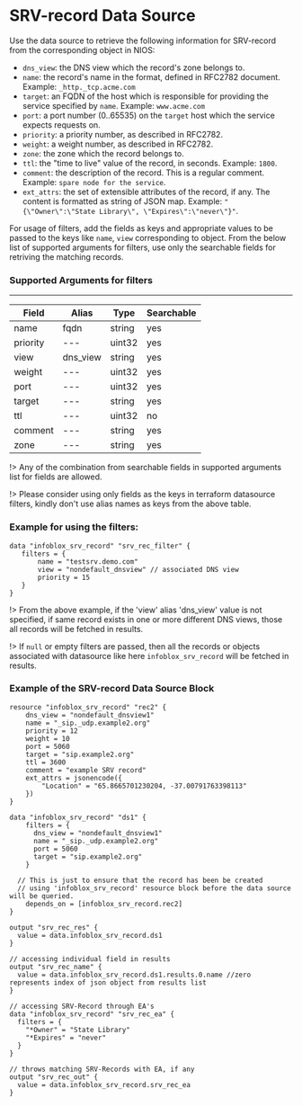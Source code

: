 # SRV-record Data Source

Use the data source to retrieve the following information for SRV-record from the corresponding object in NIOS:

* `dns_view`: the DNS view which the record's zone belongs to.
* `name`: the record's name in the format, defined in RFC2782 document. Example: `_http._tcp.acme.com`
* `target`: an FQDN of the host which is responsible for providing the service specified by `name`. Example: `www.acme.com`
* `port`: a port number (0..65535) on the `target` host which the service expects requests on.
* `priority`: a priority number, as described in RFC2782.
* `weight`: a weight number, as described in RFC2782.
* `zone`: the zone which the record belongs to.
* `ttl`: the "time to live" value of the record, in seconds. Example: `1800`.
* `comment`: the description of the record. This is a regular comment. Example: `spare node for the service`.
* `ext_attrs`: the set of extensible attributes of the record, if any. The content is formatted as string of JSON map. Example: `"{\"Owner\":\"State Library\", \"Expires\":\"never\"}"`.

For usage of filters, add the fields as keys and appropriate values to be passed to the keys like `name`, `view` corresponding to object.
From the below list of supported arguments for filters,  use only the searchable fields for retriving the matching records.

### Supported Arguments for filters

-----

| Field    | Alias    | Type   | Searchable |
|----------|----------|--------|------------|
| name     | fqdn     | string | yes        |
| priority | ---      | uint32 | yes        |
| view     | dns_view | string | yes        |
| weight   | ---      | uint32 | yes        |
| port     | ---      | uint32 | yes        |
| target   | ---      | string | yes        |
| ttl      | ---      | uint32 | no         |
| comment  | ---      | string | yes        |
| zone     | ---      | string | yes        |

!> Any of the combination from searchable fields in supported arguments list for fields are allowed.

!> Please consider using only fields as the keys in terraform datasource filters, kindly don't use alias names as keys from the above table.

### Example for using the filters:
 ```hcl
 data "infoblox_srv_record" "srv_rec_filter" {
    filters = {
        name = "testsrv.demo.com"
        view = "nondefault_dnsview" // associated DNS view
        priority = 15
    }
 }
 ```

!> From the above example, if the 'view' alias 'dns_view' value is not specified, if same record exists in one or more different DNS views, those
all records will be fetched in results.

!> If `null` or empty filters are passed, then all the records or objects associated with datasource like here `infoblox_srv_record` will be fetched in results.

### Example of the SRV-record Data Source Block

```hcl
resource "infoblox_srv_record" "rec2" {
    dns_view = "nondefault_dnsview1"
    name = "_sip._udp.example2.org"
    priority = 12
    weight = 10
    port = 5060
    target = "sip.example2.org"
    ttl = 3600
    comment = "example SRV record"
    ext_attrs = jsonencode({
        "Location" = "65.8665701230204, -37.00791763398113"
    })
}

data "infoblox_srv_record" "ds1" {
    filters = {
      dns_view = "nondefault_dnsview1"
      name = "_sip._udp.example2.org"
      port = 5060
      target = "sip.example2.org"
    }

  // This is just to ensure that the record has been be created
  // using 'infoblox_srv_record' resource block before the data source will be queried.
    depends_on = [infoblox_srv_record.rec2]
}

output "srv_rec_res" {
  value = data.infoblox_srv_record.ds1
}

// accessing individual field in results
output "srv_rec_name" {
  value = data.infoblox_srv_record.ds1.results.0.name //zero represents index of json object from results list
}

// accessing SRV-Record through EA's
data "infoblox_srv_record" "srv_rec_ea" {
  filters = {
    "*Owner" = "State Library"
    "*Expires" = "never"
  }
}

// throws matching SRV-Records with EA, if any
output "srv_rec_out" {
  value = data.infoblox_srv_record.srv_rec_ea
}
```
